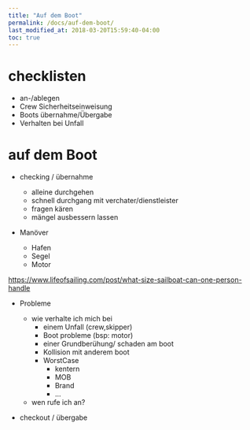 ```yaml
---
title: "Auf dem Boot"
permalink: /docs/auf-dem-boot/
last_modified_at: 2018-03-20T15:59:40-04:00
toc: true
---
```


# checklisten
- an-/ablegen
- Crew Sicherheitseinweisung
- Boots übernahme/Übergabe
- Verhalten bei Unfall

# auf dem Boot
- checking / übernahme
    - alleine durchgehen
    - schnell durchgang mit verchater/dienstleister
    - fragen kären
    - mängel ausbessern lassen

- Manöver
    - Hafen
    - Segel
    - Motor


https://www.lifeofsailing.com/post/what-size-sailboat-can-one-person-handle

- Probleme
    - wie verhalte ich mich bei
        - einem Unfall (crew,skipper)
        - Boot probleme (bsp: motor)
        - einer Grundberühung/ schaden am boot
        - Kollision mit anderem boot
        - WorstCase
            - kentern
            - MOB
            - Brand
            - ...
    - wen rufe ich an?

- checkout / übergabe